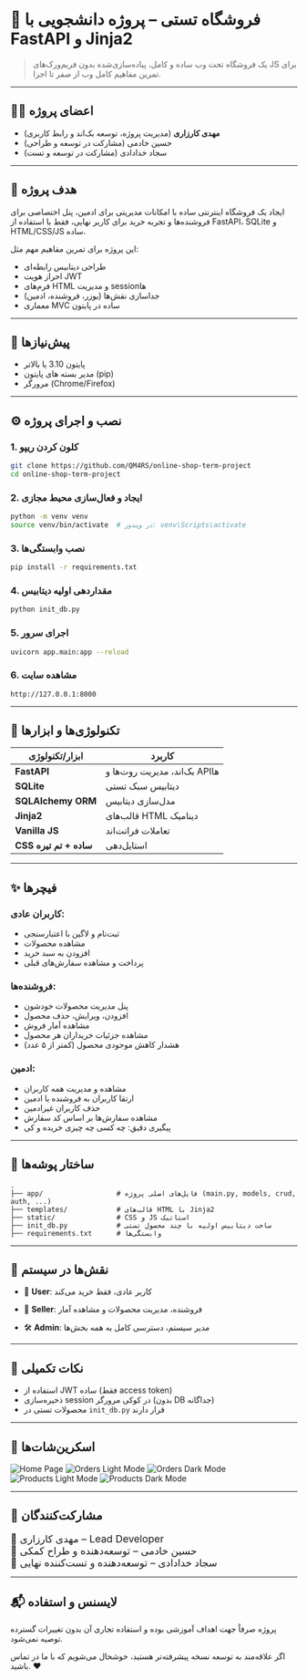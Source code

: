 # 🛒 فروشگاه تستی – پروژه دانشجویی با FastAPI و Jinja2

> یک فروشگاه تحت وب ساده و کامل، پیاده‌سازی‌شده بدون فریم‌ورک‌های JS برای تمرین مفاهیم کامل وب از صفر تا اجرا.

---

## 👨‍💻 اعضای پروژه

* **مهدی کارزاری** (مدیریت پروژه، توسعه بک‌اند و رابط کاربری)
* حسین خادمی (مشارکت در توسعه و طراحی)
* سجاد خدادادی (مشارکت در توسعه و تست)
---

## 🎯 هدف پروژه

ایجاد یک فروشگاه اینترنتی ساده با امکانات مدیریتی برای ادمین، پنل اختصاصی برای فروشنده‌ها و تجربه خرید برای کاربر نهایی، فقط با استفاده از FastAPI، SQLite و HTML/CSS/JS ساده.

این پروژه برای تمرین مفاهیم مهم مثل:

* طراحی دیتابیس رابطه‌ای
* احراز هویت JWT
* فرم‌های HTML و مدیریت sessionها
* جداسازی نقش‌ها (یوزر، فروشنده، ادمین)
* معماری MVC ساده در پایتون

---

## 🔧 پیش‌نیازها

- پایتون 3.10 یا بالاتر
- مدیر بسته های پایتون (pip)
- مرورگر (Chrome/Firefox)

---

## ⚙️ نصب و اجرای پروژه

### 1. کلون کردن ریپو

```bash
git clone https://github.com/QM4RS/online-shop-term-project
cd online-shop-term-project
```

### 2. ایجاد و فعال‌سازی محیط مجازی

```bash
python -m venv venv
source venv/bin/activate  # در ویندوز: venv\Scripts\activate
```

### 3. نصب وابستگی‌ها

```bash
pip install -r requirements.txt
```

### 4. مقداردهی اولیه دیتابیس

```bash
python init_db.py
```

### 5. اجرای سرور

```bash
uvicorn app.main:app --reload
```

### 6. مشاهده سایت

```
http://127.0.0.1:8000
```

---

## 🧩 تکنولوژی‌ها و ابزارها

| ابزار/تکنولوژی         | کاربرد                        |
| ---------------------- | ----------------------------- |
| **FastAPI**            | بک‌اند، مدیریت روت‌ها و APIها |
| **SQLite**             | دیتابیس سبک تستی              |
| **SQLAlchemy ORM**     | مدل‌سازی دیتابیس              |
| **Jinja2**             | قالب‌های HTML دینامیک         |
| **Vanilla JS**         | تعاملات فرانت‌اند             |
| **CSS ساده + تم تیره** | استایل‌دهی                    |

---

## ✨ فیچرها

### کاربران عادی:

* ثبت‌نام و لاگین با اعتبارسنجی
* مشاهده محصولات
* افزودن به سبد خرید
* پرداخت و مشاهده سفارش‌های قبلی

### فروشنده‌ها:

* پنل مدیریت محصولات خودشون
* افزودن، ویرایش، حذف محصول
* مشاهده آمار فروش
* مشاهده جزئیات خریداران هر محصول
* هشدار کاهش موجودی محصول (کمتر از ۵ عدد)

### ادمین:

* مشاهده و مدیریت همه کاربران
* ارتقا کاربران به فروشنده یا ادمین
* حذف کاربران غیرادمین
* مشاهده سفارش‌ها بر اساس کد سفارش
* پیگیری دقیق: چه کسی چه چیزی خریده و کی

---

## 📁 ساختار پوشه‌ها

```
.
├── app/                  # فایل‌های اصلی پروژه (main.py, models, crud, auth, ...)
├── templates/            # قالب‌های HTML با Jinja2
├── static/               # CSS و JS استاتیک
├── init_db.py            # ساخت دیتابیس اولیه با چند محصول تستی
├── requirements.txt      # وابستگی‌ها
```

---

## 🔐 نقش‌ها در سیستم

* 👤 **User**: کاربر عادی، فقط خرید می‌کند
  
* 🛒 **Seller**: فروشنده، مدیریت محصولات و مشاهده آمار
  
* 🛠️ **Admin**: مدیر سیستم، دسترسی کامل به همه بخش‌ها

---

## 📌 نکات تکمیلی

* استفاده از JWT ساده (فقط access token)
* ذخیره‌سازی session در کوکی مرورگر (بدون DB جداگانه)
* محصولات تستی در `init_db.py` قرار دارند

---

## 🧪 اسکرین‌شات‌ها

![Home Page](/screenshots/home_light.png)
![Orders Light Mode](/screenshots/orders_light.png)
![Orders Dark Mode](/screenshots/orders_dark.png)
![Products Light Mode](/screenshots/products_light.png)
![Products Dark Mode](/screenshots/products_dark.png)

---

## 🤝 مشارکت‌کنندگان

<div style="font-size:1.1rem;">
🔹 مهدی کارزاری – Lead Developer<br>
🔹 حسین خادمی – توسعه‌دهنده و طراح کمکی<br>
🔹 سجاد خدادادی – توسعه‌دهنده و تست‌کننده نهایی
</div>

---

## 📬 لایسنس و استفاده

پروژه صرفاً جهت اهداف آموزشی بوده و استفاده تجاری آن بدون تغییرات گسترده توصیه نمی‌شود.

اگر علاقه‌مند به توسعه نسخه پیشرفته‌تر هستید، خوشحال می‌شویم که با ما در تماس باشید. ❤️
